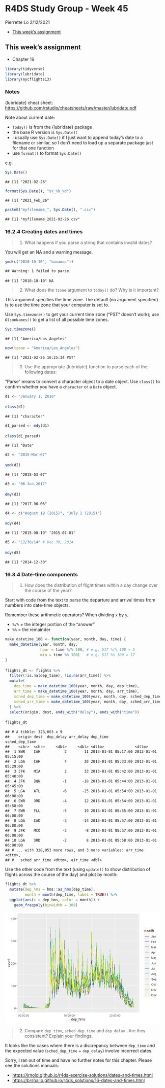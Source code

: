 R4DS Study Group - Week 45
================
Pierrette Lo
2/12/2021

  - [This week’s assignment](#this-weeks-assignment)

## This week’s assignment

  - Chapter 16

<!-- end list -->

``` r
library(tidyverse)
library(lubridate)
library(nycflights13)
```

### Notes

{lubridate} cheat sheet:
<https://github.com/rstudio/cheatsheets/raw/master/lubridate.pdf>

Note about current date:

  - `today()` is from the {lubridate} package
  - the base R version is `Sys.Date()`
  - I usually use `Sys.Date()` if I just want to append today’s date to
    a filename or similar, so I don’t need to load up a separate package
    just for that one function
  - use `format()` to format `Sys.Date()`

e.g.

``` r
Sys.Date()
```

    ## [1] "2021-02-26"

``` r
format(Sys.Date(), "%Y_%b_%d")
```

    ## [1] "2021_Feb_26"

``` r
paste0("myfilename_", Sys.Date(), ".csv")
```

    ## [1] "myfilename_2021-02-26.csv"

### 16.2.4 Creating dates and times

> 1.  What happens if you parse a string that contains invalid dates?

You will get an NA and a warning message.

``` r
ymd(c("2010-10-10", "bananas"))
```

    ## Warning: 1 failed to parse.

    ## [1] "2010-10-10" NA

> 2.  What does the `tzone` argument to `today()` do? Why is it
>     important?

This argument specifies the time zone. The default (no argument
specified) is to use the time zone that your computer is set to.

Use `Sys.timezone()` to get your current time zone (“PST” doesn’t work);
use `OlsonNames()` to get a list of all possible time zones.

``` r
Sys.timezone()
```

    ## [1] "America/Los_Angeles"

``` r
now(tzone = "America/Los_Angeles")
```

    ## [1] "2021-02-26 10:25:34 PST"

> 3.  Use the appropriate {lubridate} function to parse each of the
>     following dates:

“Parse” means to convert a character object to a date object. Use
`class()` to confirm whether you have a `character` or a `Date` object.

``` r
d1 <- "January 1, 2010"

class(d1)
```

    ## [1] "character"

``` r
d1_parsed <- mdy(d1)

class(d1_parsed)
```

    ## [1] "Date"

``` r
d2 <- "2015-Mar-07"

ymd(d2)
```

    ## [1] "2015-03-07"

``` r
d3 <- "06-Jun-2017"

dmy(d3)
```

    ## [1] "2017-06-06"

``` r
d4 <- c("August 19 (2015)", "July 1 (2015)")

mdy(d4)
```

    ## [1] "2015-08-19" "2015-07-01"

``` r
d5 <- "12/30/14" # Dec 30, 2014

mdy(d5)
```

    ## [1] "2014-12-30"

### 16.3.4 Date-time components

> 1.  How does the distribution of flight times within a day change over
>     the course of the year?

Start with code from the text to parse the departure and arrival times
from numbers into date-time objects.

Remember these arithmetic operators? When dividing `x` by `y`,

  - `%/%` = the integer portion of the “answer”
  - `%%` = the remainder

<!-- end list -->

``` r
make_datetime_100 <- function(year, month, day, time) {
  make_datetime(year, month, day, 
                hour = time %/% 100, # e.g. 517 %/% 100 = 5
                min = time %% 100)   # e.g. 517 %% 100 = 17
}

flights_dt <- flights %>% 
  filter(!is.na(dep_time), !is.na(arr_time)) %>% 
  mutate(
    dep_time = make_datetime_100(year, month, day, dep_time),
    arr_time = make_datetime_100(year, month, day, arr_time),
    sched_dep_time = make_datetime_100(year, month, day, sched_dep_time),
    sched_arr_time = make_datetime_100(year, month, day, sched_arr_time)
  ) %>% 
  select(origin, dest, ends_with("delay"), ends_with("time"))

flights_dt
```

    ## # A tibble: 328,063 x 9
    ##    origin dest  dep_delay arr_delay dep_time            sched_dep_time     
    ##    <chr>  <chr>     <dbl>     <dbl> <dttm>              <dttm>             
    ##  1 EWR    IAH           2        11 2013-01-01 05:17:00 2013-01-01 05:15:00
    ##  2 LGA    IAH           4        20 2013-01-01 05:33:00 2013-01-01 05:29:00
    ##  3 JFK    MIA           2        33 2013-01-01 05:42:00 2013-01-01 05:40:00
    ##  4 JFK    BQN          -1       -18 2013-01-01 05:44:00 2013-01-01 05:45:00
    ##  5 LGA    ATL          -6       -25 2013-01-01 05:54:00 2013-01-01 06:00:00
    ##  6 EWR    ORD          -4        12 2013-01-01 05:54:00 2013-01-01 05:58:00
    ##  7 EWR    FLL          -5        19 2013-01-01 05:55:00 2013-01-01 06:00:00
    ##  8 LGA    IAD          -3       -14 2013-01-01 05:57:00 2013-01-01 06:00:00
    ##  9 JFK    MCO          -3        -8 2013-01-01 05:57:00 2013-01-01 06:00:00
    ## 10 LGA    ORD          -2         8 2013-01-01 05:58:00 2013-01-01 06:00:00
    ## # ... with 328,053 more rows, and 3 more variables: arr_time <dttm>,
    ## #   sched_arr_time <dttm>, air_time <dbl>

Use the other code from the text (using `update()` to show distribution
of flights across the course of the day) and plot by month:

``` r
flights_dt %>% 
  mutate(dep_hms = hms::as_hms(dep_time),
         month = month(dep_time, label = TRUE)) %>% 
  ggplot(aes(x = dep_hms, color = month)) +
    geom_freqpoly(binwidth = 300)
```

![](r4ds_week45_files/figure-gfm/unnamed-chunk-11-1.png)<!-- -->

> 2.  Compare `dep_time`, `sched_dep_time` and `dep_delay.` Are they
>     consistent? Explain your findings.

It looks like the cases where there is a discrepancy between `dep_time`
and the expected value (`sched_dep_time` + `dep_delay`) involve
incorrect dates.

Sorry, I ran out of time and have no further notes for this chapter.
Please see the solutions manuals:

  - <https://jrnold.github.io/r4ds-exercise-solutions/dates-and-times.html>
  - <https://brshallo.github.io/r4ds_solutions/16-dates-and-times.html>
